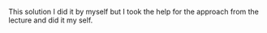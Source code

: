 This solution I did it by myself but I took the help for the approach from the lecture and did it my self.